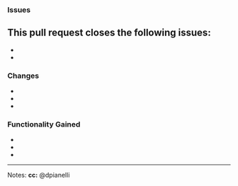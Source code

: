 ### Issues
This pull request closes the following issues:
-
-
-

### Changes
- 
-
-

### Functionality Gained
-
-
-

***
Notes: 
__cc:__ @dpianelli
